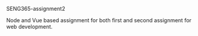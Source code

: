 SENG365-assignment2

Node and Vue based assignment for both first and second assignment for web development.
